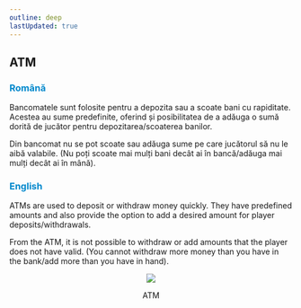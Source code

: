 ```yaml
---
outline: deep
lastUpdated: true
---
```


## ATM

### <span style="color: #0088CC">Română</span>

Bancomatele sunt folosite pentru a depozita sau a scoate bani cu rapiditate. Acestea au sume predefinite, oferind și posibilitatea de a adăuga o sumă dorită de jucător pentru depozitarea/scoaterea banilor.

Din bancomat nu se pot scoate sau adăuga sume pe care jucătorul să nu le aibă valabile. (Nu poți scoate mai mulți bani decât ai în bancă/adăuga mai mulți decât ai în mână).

### <span style="color: #0088CC">English</span>

ATMs are used to deposit or withdraw money quickly. They have predefined amounts and also provide the option to add a desired amount for player deposits/withdrawals.

From the ATM, it is not possible to withdraw or add amounts that the player does not have valid. (You cannot withdraw more money than you have in the bank/add more than you have in hand).

<p align="center"><img src="https://i.imgur.com/5xu950b.gif"/></p>
<p style="text-align: center">ATM</p>